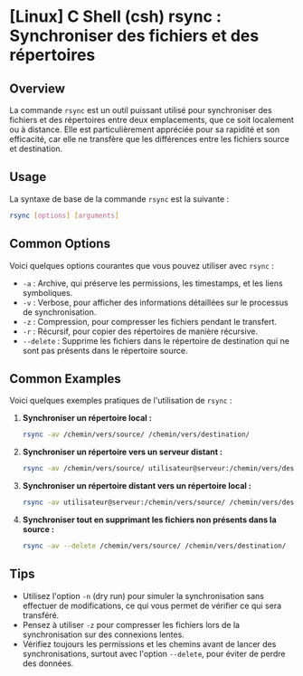# [Linux] C Shell (csh) rsync : Synchroniser des fichiers et des répertoires

## Overview
La commande `rsync` est un outil puissant utilisé pour synchroniser des fichiers et des répertoires entre deux emplacements, que ce soit localement ou à distance. Elle est particulièrement appréciée pour sa rapidité et son efficacité, car elle ne transfère que les différences entre les fichiers source et destination.

## Usage
La syntaxe de base de la commande `rsync` est la suivante :

```bash
rsync [options] [arguments]
```

## Common Options
Voici quelques options courantes que vous pouvez utiliser avec `rsync` :

- `-a` : Archive, qui préserve les permissions, les timestamps, et les liens symboliques.
- `-v` : Verbose, pour afficher des informations détaillées sur le processus de synchronisation.
- `-z` : Compression, pour compresser les fichiers pendant le transfert.
- `-r` : Récursif, pour copier des répertoires de manière récursive.
- `--delete` : Supprime les fichiers dans le répertoire de destination qui ne sont pas présents dans le répertoire source.

## Common Examples
Voici quelques exemples pratiques de l'utilisation de `rsync` :

1. **Synchroniser un répertoire local :**
   ```bash
   rsync -av /chemin/vers/source/ /chemin/vers/destination/
   ```

2. **Synchroniser un répertoire vers un serveur distant :**
   ```bash
   rsync -av /chemin/vers/source/ utilisateur@serveur:/chemin/vers/destination/
   ```

3. **Synchroniser un répertoire distant vers un répertoire local :**
   ```bash
   rsync -av utilisateur@serveur:/chemin/vers/source/ /chemin/vers/destination/
   ```

4. **Synchroniser tout en supprimant les fichiers non présents dans la source :**
   ```bash
   rsync -av --delete /chemin/vers/source/ /chemin/vers/destination/
   ```

## Tips
- Utilisez l'option `-n` (dry run) pour simuler la synchronisation sans effectuer de modifications, ce qui vous permet de vérifier ce qui sera transféré.
- Pensez à utiliser `-z` pour compresser les fichiers lors de la synchronisation sur des connexions lentes.
- Vérifiez toujours les permissions et les chemins avant de lancer des synchronisations, surtout avec l'option `--delete`, pour éviter de perdre des données.